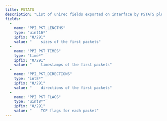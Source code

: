 ```yaml
---
title: PSTATS
description: "List of unirec fields exported on interface by PSTATS plugin. The plugin is compiled to gather statistics for the first PSTATS_MAXELEMCOUNT (30 by default) packets in the biflow record. Note: the following fields are UniRec arrays (or basicList in IPFIX)."
fields:
  -
    name: "PPI_PKT_LENGTHS"
    type: "uint16*"
    ipfix: "0/291"
    value: " 	sizes of the first packets"
  -
    name: "PPI_PKT_TIMES"
    type: "time*"
    ipfix: "0/291"
    value: " 	timestamps of the first packets"
  -
    name: "PPI_PKT_DIRECTIONS"
    type: "int8*"
    ipfix: "0/291"
    value: " 	directions of the first packets"
  -
    name: "PPI_PKT_FLAGS"
    type: "uint8*"
    ipfix: "0/291"
    value: " 	TCP flags for each packet"
---
```


